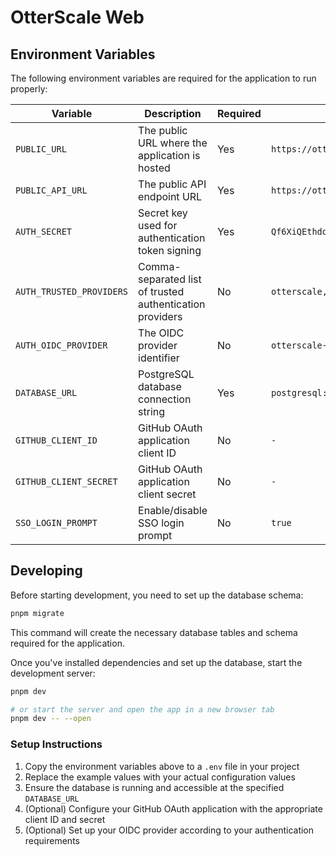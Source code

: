 # OtterScale Web

## Environment Variables

The following environment variables are required for the application to run properly:

| Variable                 | Description                                              | Required | Example Value                                        |
| ------------------------ | -------------------------------------------------------- | -------- | ---------------------------------------------------- |
| `PUBLIC_URL`             | The public URL where the application is hosted           | Yes      | `https://otterscale.example.com`                     |
| `PUBLIC_API_URL`         | The public API endpoint URL                              | Yes      | `https://otterscale-service.example.com`             |
| `AUTH_SECRET`            | Secret key used for authentication token signing         | Yes      | `Qf6XiQEthdq2d8uQJqLvcQtg7QEz3JUe`                   |
| `AUTH_TRUSTED_PROVIDERS` | Comma-separated list of trusted authentication providers | No       | `otterscale,otterscale-oidc`                         |
| `AUTH_OIDC_PROVIDER`     | The OIDC provider identifier                             | No       | `otterscale-oidc`                                    |
| `DATABASE_URL`           | PostgreSQL database connection string                    | Yes      | `postgresql://USER:PASSWORD@localhost:5432/postgres` |
| `GITHUB_CLIENT_ID`       | GitHub OAuth application client ID                       | No       | `-`                                                  |
| `GITHUB_CLIENT_SECRET`   | GitHub OAuth application client secret                   | No       | `-`                                                  |
| `SSO_LOGIN_PROMPT`       | Enable/disable SSO login prompt                          | No       | `true`                                               |

## Developing

Before starting development, you need to set up the database schema:

```bash
pnpm migrate
```

This command will create the necessary database tables and schema required for the application.

Once you've installed dependencies and set up the database, start the development server:

```bash
pnpm dev

# or start the server and open the app in a new browser tab
pnpm dev -- --open
```

### Setup Instructions

1. Copy the environment variables above to a `.env` file in your project
2. Replace the example values with your actual configuration values
3. Ensure the database is running and accessible at the specified `DATABASE_URL`
4. (Optional) Configure your GitHub OAuth application with the appropriate client ID and secret
5. (Optional) Set up your OIDC provider according to your authentication requirements
